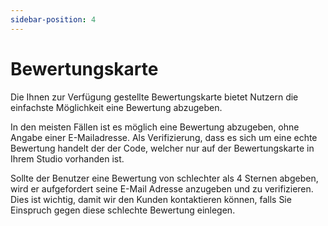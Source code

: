 ```yaml
---
sidebar-position: 4
---
```


# Bewertungskarte

Die Ihnen zur Verfügung gestellte Bewertungskarte bietet Nutzern die einfachste Möglichkeit eine Bewertung abzugeben.

In den meisten Fällen ist es möglich eine Bewertung abzugeben, ohne Angabe einer E-Mailadresse. Als Verifizierung, dass es sich um eine echte Bewertung handelt der der Code, welcher nur auf der Bewertungskarte in Ihrem Studio vorhanden ist.

Sollte der Benutzer eine Bewertung von schlechter als 4 Sternen abgeben, wird er aufgefordert seine E-Mail Adresse anzugeben und zu verifizieren. Dies ist wichtig, damit wir den Kunden kontaktieren können, falls Sie Einspruch gegen diese schlechte Bewertung einlegen.
